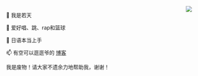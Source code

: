 <a href="#">
<img align="right" src="https://github-readme-stats.vercel.app/api?username=thekips&show_icons=true&inc">
</a>

👋 我是若天

👀 爱好唱、跳、rap和篮球

🌱 日语本当上手

📫 有空可以逛逛爷的 [博客](https://zsznote.com/)

我是废物！请大家不遗余力地帮助我，谢谢！
